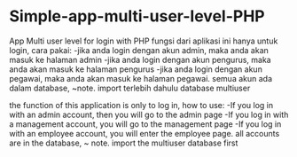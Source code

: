 # Simple-app-multi-user-level-PHP
App Multi user level for login with PHP
fungsi dari aplikasi ini hanya untuk login, cara pakai:
-jika anda login dengan akun admin, maka anda akan masuk ke halaman admin
-jika anda login dengan akun pengurus, maka anda akan masuk ke halaman pengurus
-jika anda login dengan akun pegawai, maka anda akan masuk ke halaman pegawai.
semua akun ada dalam database,
~note. import terlebih dahulu database multiuser

the function of this application is only to log in, how to use:
-If you log in with an admin account, then you will go to the admin page
-If you log in with a management account, you will go to the management page
-If you log in with an employee account, you will enter the employee page.
all accounts are in the database,
~ note. import the multiuser database first
